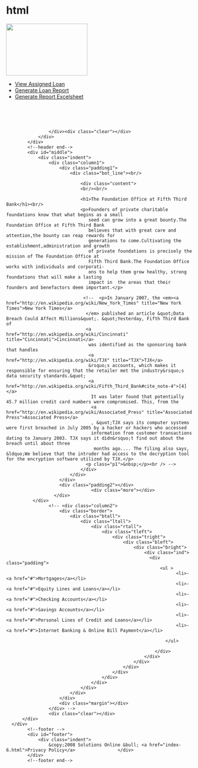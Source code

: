 html
====
<!DOCTYPE html PUBLIC "-//W3C//DTD HTML 4.01 Transitional//EN" "http://www.w3.org/TR/html4/loose.dtd">


<html xmlns="http://www.w3.org/1999/xhtml">

<head>
<meta http-equiv="Content-Type" content="text/html; charset=utf-8" />
<title>----Index----</title>
<link href="style.css" rel="stylesheet" type="text/css" />
<link href="layout.css" rel="stylesheet" type="text/css" />
<script src="maxheight.js" type="text/javascript"></script>
</head>

<body id="index_4" onload="new ElementMaxHeight();">
	<div id="header_tall">
		<div id="main">
			<!--header -->
			<div id="header">
				<div class="h_logo">
						<div class="left">
						<img src="images/logo.png" alt="" width="219" height="140" /><br />
				  </div>
				<!-- 	<div class="right">
						<table border="2">
                        <tr><td ><h2>Login</h2><td></tr>
                       <tr align="center"><td align="center" height="100px" width="200px"> User Name :<input type="text" /><br/><br/>
                  Password  :<input type="password"/><td></tr>	</table></div> -->
					<div class="clear"></div>
				</div>
				<div id="menu">
					<div class="rightbg">
						<div class="leftbg">
							<div class="padding">
								<ul>
									<li><a href="index.html">View Assigned Loan</a></li>
									<li><a href="index-1.html">Generate Loan Report </a></li>
									<li><a href="index-2.html">Generate  Report Excelsheet</a></li>
									<!-- <li><a href="index-3.html">Banking</a></li>
									<li><a href="index-3.html">Products</a></li>
								  <li><a href="index-3.html">Contact Us</a></li> -->
							  </ul>
								<br class="clear" />
							</div>
						</div>
					</div>
				</div>
				<div class="content">
					<br />
					<br />
					<div class="text">
						
					</div><div class="clear"></div>
				</div>
			</div>
			<!--header end-->
			<div id="middle">
				<div class="indent">
					<div class="column1">
						<div class="padding1">
							<div class="bot_line"><br/>
								
								<div class="content">
								<br/><br/>
								
                                <h1>The Foundation Office at Fifth Third  Bank</h1><br/>
                                <p>Founders of private charitable foundations know that what begins as a small
                                   seed can grow into a great bounty.The Foundation Office at Fifth Third Bank 
                                   believes that with great care and attention,the bounty can reap rewards for
                                   generations to come.Cultivating the establishment,administration and growth 
                                   of private foundations is precisely the mission of The Foundation Office at 
                                   Fifth Third Bank.The Foundation Office works with individuals and corporati-
                                   ons to help them grow healthy, strong foundations that will make a lasting 
                                   impact in  the areas that their founders and benefactors deem important.</p>
                                  
								 <!--  <p>In January 2007, the <em><a href="http://en.wikipedia.org/wiki/New_York_Times" title="New York Times">New York Times</a>
								  </em> published an article &quot;Data Breach Could Affect Millions&quot;. &quot;Yesterday, Fifth Third Bank of 
								  <a href="http://en.wikipedia.org/wiki/Cincinnati" title="Cincinnati">Cincinnati</a>
								   was identified as the sponsoring bank that handles 
								   <a href="http://en.wikipedia.org/wiki/TJX" title="TJX">TJX</a>
								   &rsquo;s accounts, which makes it responsible for ensuring that the retailer met the industry&rsquo;s data security standards.&quot;
								   <a href="http://en.wikipedia.org/wiki/Fifth_Third_Bank#cite_note-4">[4]</a>
								    It was later found that potentially 45.7 million credit card numbers were compromised. This, from the 
								    <a href="http://en.wikipedia.org/wiki/Associated_Press" title="Associated Press">Associated Press</a>
								    , &quot;TJX says its computer systems were first breached in July 2005 by a hacker or hackers who accessed 
								    information from customer transactions dating to January 2003. TJX says it didn&rsquo;t find out about the breach until about three
								     months ago.... The filing also says, &ldquo;We believe that the intruder had access to the decryption tool for the encryption software utilized by TJX.</p>
								  <p class="p1">&nbsp;</p><br /> -->
								</div>
							</div>
						</div>
						<div class="padding2"></div>
									<div class="more"></div>
					  </div>
			  </div>
					<!-- <div class="column2">
						<div class="border">
							<div class="btall">
								<div class="ltall">
									<div class="rtall">
										<div class="tleft">
											<div class="tright">
												<div class="bleft">
													<div class="bright">
														<div class="ind">
														  <div class="padding">
															  <ul >
																	<li>- <a href="#">Mortgages</a></li>
																	<li>- <a href="#">Equity Lines and Loans</a></li>
																	<li>- <a href="#">Checking Accounts</a></li>
																	<li>- <a href="#">Savings Accounts</a></li>
																	<li>- <a href="#">Personal Lines of Credit and Loans</a></li>
																	<li>- <a href="#">Internet Banking & Online Bill Payment</a></li>
																	
																</ul>
																
															</div>
														</div>
													</div>
												</div>
											</div>
										</div>
									</div>
								</div>
							</div>
						</div>
						<div class="margin"></div>
					</div> -->
					<div class="clear"></div>
		  </div>
	  </div>
			<!--footer -->
			<div id="footer">
				<div class="indent">
					&copy;2008 Solutions Online &bull; <a href="index-6.html">Privacy Policy</a>				</div>
			</div>
			<!--footer end-->
</div>
</body>
</html>




















